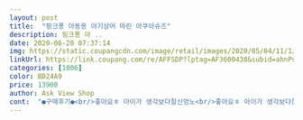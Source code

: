 ```yaml
---
layout: post 
title:  "핑크퐁 아동용 아기상어 마린 아쿠아슈즈" 
description: 핑크퐁 아 ..
date: 2020-06-28 07:37:14 
img: https://static.coupangcdn.com/image/retail/images/2020/05/04/11/1/feedd9c2-46bf-4096-826c-511c09d096b5.jpg 
linkUrl: https://link.coupang.com/re/AFFSDP?lptag=AF3600438&subid=ahnPublicAsk&pageKey=1539885014&itemId=2637973970&vendorItemId=70628836360&traceid=V0-113-8b0c3e8aa95a581f 
categories: [1006] 
color: BD24A9 
price: 13900 
author: Ask View Shop 
cont:  "●구매후기●<br/>좋아요ㅎ 아이가 생각보다잘신엉노<br/>좋아요ㅎ 아이가 생각보다잘신엉노<br/>좋아요ㅎ 아이가 생각보다잘신엉노<br/>" 
---
```

